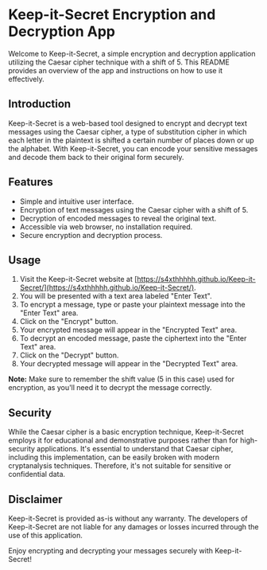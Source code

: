 # Keep-it-Secret Encryption and Decryption App

Welcome to Keep-it-Secret, a simple encryption and decryption application utilizing the Caesar cipher technique with a shift of 5. This README provides an overview of the app and instructions on how to use it effectively.

## Introduction
Keep-it-Secret is a web-based tool designed to encrypt and decrypt text messages using the Caesar cipher, a type of substitution cipher in which each letter in the plaintext is shifted a certain number of places down or up the alphabet. With Keep-it-Secret, you can encode your sensitive messages and decode them back to their original form securely.

## Features
- Simple and intuitive user interface.
- Encryption of text messages using the Caesar cipher with a shift of 5.
- Decryption of encoded messages to reveal the original text.
- Accessible via web browser, no installation required.
- Secure encryption and decryption process.

## Usage
1. Visit the Keep-it-Secret website at [https://s4xthhhhh.github.io/Keep-it-Secret/](https://s4xthhhhh.github.io/Keep-it-Secret/).
2. You will be presented with a text area labeled "Enter Text".
3. To encrypt a message, type or paste your plaintext message into the "Enter Text" area.
4. Click on the "Encrypt" button.
5. Your encrypted message will appear in the "Encrypted Text" area.
6. To decrypt an encoded message, paste the ciphertext into the "Enter Text" area.
7. Click on the "Decrypt" button.
8. Your decrypted message will appear in the "Decrypted Text" area.

**Note:** Make sure to remember the shift value (5 in this case) used for encryption, as you'll need it to decrypt the message correctly.

## Security
While the Caesar cipher is a basic encryption technique, Keep-it-Secret employs it for educational and demonstrative purposes rather than for high-security applications. It's essential to understand that Caesar cipher, including this implementation, can be easily broken with modern cryptanalysis techniques. Therefore, it's not suitable for sensitive or confidential data.


## Disclaimer
Keep-it-Secret is provided as-is without any warranty. The developers of Keep-it-Secret are not liable for any damages or losses incurred through the use of this application.

Enjoy encrypting and decrypting your messages securely with Keep-it-Secret!
